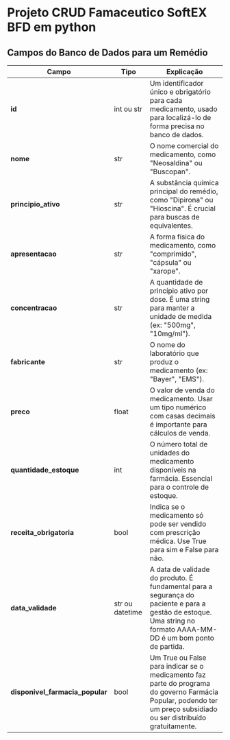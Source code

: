 # Projeto CRUD Famaceutico SoftEX BFD em python

## Campos do Banco de Dados para um Remédio

| Campo                      | Tipo            | Explicação |
|-----------------------------|-----------------|------------|
| **id**                      | int ou str      | Um identificador único e obrigatório para cada medicamento, usado para localizá-lo de forma precisa no banco de dados. |
| **nome**                    | str             | O nome comercial do medicamento, como "Neosaldina" ou "Buscopan". |
| **principio_ativo**         | str             | A substância química principal do remédio, como "Dipirona" ou "Hioscina". É crucial para buscas de equivalentes. |
| **apresentacao**            | str             | A forma física do medicamento, como "comprimido", "cápsula" ou "xarope". |
| **concentracao**            | str             | A quantidade de princípio ativo por dose. É uma string para manter a unidade de medida (ex: "500mg", "10mg/ml"). |
| **fabricante**              | str             | O nome do laboratório que produz o medicamento (ex: "Bayer", "EMS"). |
| **preco**                   | float           | O valor de venda do medicamento. Usar um tipo numérico com casas decimais é importante para cálculos de venda. |
| **quantidade_estoque**      | int             | O número total de unidades do medicamento disponíveis na farmácia. Essencial para o controle de estoque. |
| **receita_obrigatoria**     | bool            | Indica se o medicamento só pode ser vendido com prescrição médica. Use True para sim e False para não. |
| **data_validade**           | str ou datetime | A data de validade do produto. É fundamental para a segurança do paciente e para a gestão de estoque. Uma string no formato AAAA-MM-DD é um bom ponto de partida. |
| **disponivel_farmacia_popular** | bool       | Um True ou False para indicar se o medicamento faz parte do programa do governo Farmácia Popular, podendo ter um preço subsidiado ou ser distribuído gratuitamente. |
